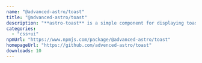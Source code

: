 ```yaml
---
name: "@advanced-astro/toast"
title: "@advanced-astro/toast"
description: "**astro-toast** is a simple component for displaying toasts on your website."
categories:
  - "css+ui"
npmUrl: "https://www.npmjs.com/package/@advanced-astro/toast"
homepageUrl: "https://github.com/advenced-astro/toast"
downloads: 10
---
```

